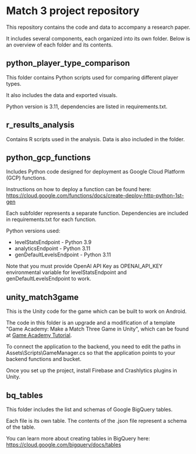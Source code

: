 # Match 3 project repository

This repository contains the code and data to accompany a research paper. 

It includes several components, each organized into its own folder. Below is an overview of each folder and its contents.

## python_player_type_comparison

This folder contains Python scripts used for comparing different player types. 

It also includes the data and exported visuals.

Python version is 3.11, dependencies are listed in requirements.txt.

## r_results_analysis

Contains R scripts used in the analysis. Data is also included in the folder.

## python_gcp_functions

Includes Python code designed for deployment as Google Cloud Platform (GCP) functions.

Instructions on how to deploy a function can be found here:
https://cloud.google.com/functions/docs/create-deploy-http-python-1st-gen

Each subfolder represents a separate function. Dependencies are included in requirements.txt for each function.

Python versions used:
- levelStatsEndpoint - Python 3.9
- analyticsEndpoint - Python 3.11
- genDefaultLevelsEndpoint - Python 3.11

Note that you must provide OpenAI API Key as OPENAI_API_KEY environmental variable for levelStatsEndpoint and genDefaultLevelsEndpoint to work.

## unity_match3game

This is the Unity code for the game which can be built to work on Android.

The code in this folder is an upgrade and a modification of a template "Game Academy: Make a Match Three Game in Unity", which can be found at [Game Academy Tutorial](https://gameacademy.school/project/match-three/).

To connect the application to the backend, you need to edit the paths in Assets\Scripts\GameManager.cs so that the application points to your backend functions and bucket.

Once you set up the project, install Firebase and Crashlytics plugins in Unity.

## bq_tables

This folder includes the list and schemas of Google BigQuery tables.

Each file is its own table. The contents of the .json file represent a schema of the table.

You can learn more about creating tables in BigQuery here: https://cloud.google.com/bigquery/docs/tables
